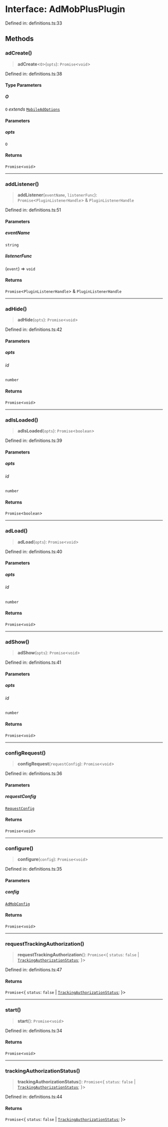 # Interface: AdMobPlusPlugin

Defined in: definitions.ts:33

## Methods

### adCreate()

> **adCreate**\<`O`\>(`opts`): `Promise`\<`void`\>

Defined in: definitions.ts:38

#### Type Parameters

##### O

`O` *extends* [`MobileAdOptions`](../type-aliases/MobileAdOptions.md)

#### Parameters

##### opts

`O`

#### Returns

`Promise`\<`void`\>

***

### addListener()

> **addListener**(`eventName`, `listenerFunc`): `Promise`\<`PluginListenerHandle`\> & `PluginListenerHandle`

Defined in: definitions.ts:51

#### Parameters

##### eventName

`string`

##### listenerFunc

(`event`) => `void`

#### Returns

`Promise`\<`PluginListenerHandle`\> & `PluginListenerHandle`

***

### adHide()

> **adHide**(`opts`): `Promise`\<`void`\>

Defined in: definitions.ts:42

#### Parameters

##### opts

###### id

`number`

#### Returns

`Promise`\<`void`\>

***

### adIsLoaded()

> **adIsLoaded**(`opts`): `Promise`\<`boolean`\>

Defined in: definitions.ts:39

#### Parameters

##### opts

###### id

`number`

#### Returns

`Promise`\<`boolean`\>

***

### adLoad()

> **adLoad**(`opts`): `Promise`\<`void`\>

Defined in: definitions.ts:40

#### Parameters

##### opts

###### id

`number`

#### Returns

`Promise`\<`void`\>

***

### adShow()

> **adShow**(`opts`): `Promise`\<`void`\>

Defined in: definitions.ts:41

#### Parameters

##### opts

###### id

`number`

#### Returns

`Promise`\<`void`\>

***

### configRequest()

> **configRequest**(`requestConfig`): `Promise`\<`void`\>

Defined in: definitions.ts:36

#### Parameters

##### requestConfig

[`RequestConfig`](../type-aliases/RequestConfig.md)

#### Returns

`Promise`\<`void`\>

***

### configure()

> **configure**(`config`): `Promise`\<`void`\>

Defined in: definitions.ts:35

#### Parameters

##### config

[`AdMobConfig`](../type-aliases/AdMobConfig.md)

#### Returns

`Promise`\<`void`\>

***

### requestTrackingAuthorization()

> **requestTrackingAuthorization**(): `Promise`\<\{ `status`: `false` \| [`TrackingAuthorizationStatus`](../enumerations/TrackingAuthorizationStatus.md); \}\>

Defined in: definitions.ts:47

#### Returns

`Promise`\<\{ `status`: `false` \| [`TrackingAuthorizationStatus`](../enumerations/TrackingAuthorizationStatus.md); \}\>

***

### start()

> **start**(): `Promise`\<`void`\>

Defined in: definitions.ts:34

#### Returns

`Promise`\<`void`\>

***

### trackingAuthorizationStatus()

> **trackingAuthorizationStatus**(): `Promise`\<\{ `status`: `false` \| [`TrackingAuthorizationStatus`](../enumerations/TrackingAuthorizationStatus.md); \}\>

Defined in: definitions.ts:44

#### Returns

`Promise`\<\{ `status`: `false` \| [`TrackingAuthorizationStatus`](../enumerations/TrackingAuthorizationStatus.md); \}\>

